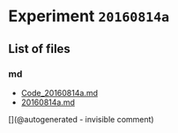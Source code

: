 # Experiment `20160814a`

## List of files

### md

* [Code_20160814a.md](/include/experiments/auto/Code_20160814a.md)
* [20160814a.md](/include/experiments/auto/20160814a.md)


[](@autogenerated - invisible comment)